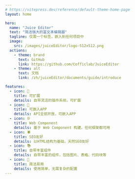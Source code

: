 ```yaml
---
# https://vitepress.dev/reference/default-theme-home-page
layout: home

hero:
  name: "Juice Editor"
  text: "简洁强大的富文本编辑器"
  tagline: 仅需一个标签，嵌入到任何项目中
  image: 
    src: /images/juiceEditor/logo-512x512.png
  actions:
    - theme: brand
      text: GitHub
      link: https://github.com/Cofficlab/JuiceEditor
    - theme: alt
      text: 文档
      link: /zh/juiceEditor/documents/guide/introduce

features:
  - icon: 🔌
    title: 可扩展
    details: 自带灵活的插件系统，可扩展
  - icon: 📱
    title: 可嵌入APP
    details: API全部开放，可嵌入APP
  - icon: 🌐
    title: Web Component
    details: 基于 Web Component 构建，任何框架都可用
  - icon: 🕷️
    title: SEO友好
    details: 以HTML结构为基础，天然SEO友好
  - icon: 📚
    title: 自带丰富组件
    details: 自带丰富的组件，包括图片、表格、代码块等
  - icon: 🎁
    title: 简洁易用
    details: 使用简单，无需复杂的配置
---
```


<style>
:root {
  --vp-home-hero-name-color: transparent;
  --vp-home-hero-name-background: -webkit-linear-gradient(120deg, #bd34fe 30%, #41d1ff);

  --vp-home-hero-image-background-image: linear-gradient(-45deg, #bd34fe 50%, #47caff 50%);
  --vp-home-hero-image-filter: blur(44px);
}

@media (min-width: 640px) {
  :root {
    --vp-home-hero-image-filter: blur(56px);
  }
}

@media (min-width: 960px) {
  :root {
    --vp-home-hero-image-filter: blur(68px);
  }
}
</style>
